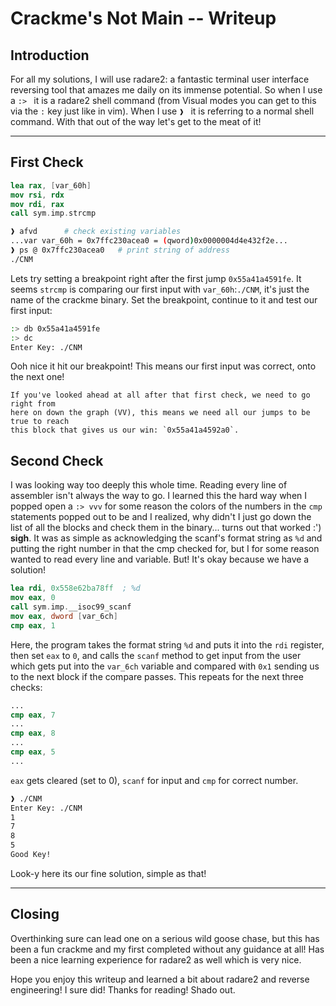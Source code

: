 # Crackme's Not Main -- Writeup

## Introduction

For all my solutions, I will use radare2: a fantastic terminal user interface
reversing tool that amazes me daily on its immense potential. So when I use a
`:> ` it is a radare2 shell command (from Visual modes you can get to this via
the `:` key just like in vim). When I use `❱ ` it is referring to a normal shell
command. With that out of the way let's get to the meat of it!

---

## First Check

```nasm
lea rax, [var_60h]
mov rsi, rdx
mov rdi, rax
call sym.imp.strcmp
```

```bash
❱ afvd      # check existing variables
...var var_60h = 0x7ffc230acea0 = (qword)0x0000004d4e432f2e...
❱ ps @ 0x7ffc230acea0   # print string of address
./CNM
```

Lets try setting a breakpoint right after the first jump `0x55a41a4591fe`.
It seems `strcmp` is comparing our first input with `var_60h`:`./CNM`, it's
just the name of the crackme binary. Set the breakpoint, continue to it and
test our first input:

```bash
:> db 0x55a41a4591fe
:> dc
Enter Key: ./CNM
```

Ooh nice it hit our breakpoint! This means our first input was correct, onto
the next one!

```note
If you've looked ahead at all after that first check, we need to go right from
here on down the graph (VV), this means we need all our jumps to be true to reach
this block that gives us our win: `0x55a41a4592a0`.
```

## Second Check

I was looking way too deeply this whole time. Reading every line of assembler
isn't always the way to go. I learned this the hard way when I popped open
a `:> vvv` for some reason the colors of the numbers in the `cmp` statements popped out to be and I realized, why didn't I just go down the list of all the blocks
and check them in the binary... turns out that worked :') **sigh**. It was as simple
as acknowledging the scanf's format string as `%d` and putting the right number
in that the cmp checked for, but I for some reason wanted to read every line and
variable. But! It's okay because we have a solution!

```nasm
lea rdi, 0x558e62ba78ff  ; %d
mov eax, 0
call sym.imp.__isoc99_scanf
mov eax, dword [var_6ch]
cmp eax, 1
```

Here, the program takes the format string `%d` and puts it into the `rdi` register,
then set `eax` to `0`, and calls the `scanf` method to get input from the user which
gets put into the `var_6ch` variable and compared with `0x1` sending us to the next
block if the compare passes. This repeats for the next three checks:

```nasm
...
cmp eax, 7
...
cmp eax, 8
...
cmp eax, 5
...
```

`eax` gets cleared (set to 0), `scanf` for input and `cmp` for correct number.

```bash
❱ ./CNM
Enter Key: ./CNM
1
7
8
5
Good Key!
```

Look-y here its our fine solution, simple as that!

---

## Closing

Overthinking sure can lead one on a serious wild goose chase, but this has been
a fun crackme and my first completed without any guidance at all! Has been a
nice learning experience for radare2 as well which is very nice.

Hope you enjoy this writeup and learned a bit about radare2 and reverse engineering!
I sure did! Thanks for reading! Shado out.
